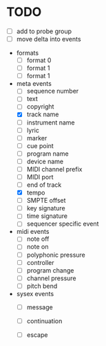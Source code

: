 # TODO

- [ ] add to probe group
- [ ] move delta into events

- formats
    - [ ] format 0
    - [ ] format 1
    - [ ] format 1

- meta events
    - [ ] sequence number
    - [ ] text
    - [ ] copyright
    - [x] track name 
    - [ ] instrument name
    - [ ] lyric
    - [ ] marker
    - [ ] cue point
    - [ ] program name
    - [ ] device name
    - [ ] MIDI channel prefix
    - [ ] MIDI port
    - [ ] end of track
    - [x] tempo
    - [ ] SMPTE offset
    - [ ] key signature
    - [ ] time signature
    - [ ] sequencer specific event

- midi events
    - [ ] note off
    - [ ] note on
    - [ ] polyphonic pressure
    - [ ] controller
    - [ ] program change
    - [ ] channel pressure
    - [ ] pitch bend

- sysex events
    - [ ] message
    - [ ] continuation
    - [ ] escape

